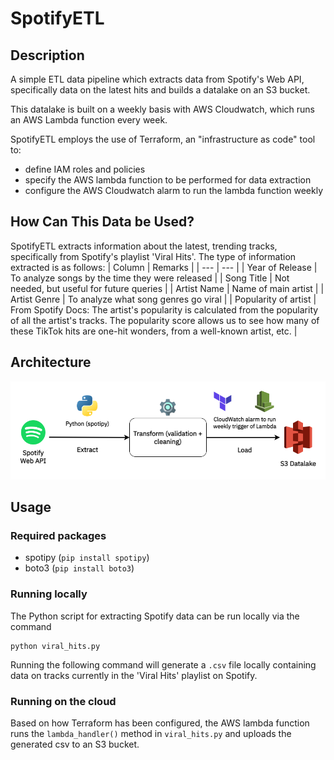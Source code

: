 # SpotifyETL

## Description
A simple ETL data pipeline which extracts data from Spotify's Web API, specifically data on the latest hits and builds a datalake on an S3 bucket.

This datalake is built on a weekly basis with AWS Cloudwatch, which runs an AWS Lambda function every week.

SpotifyETL employs the use of Terraform, an "infrastructure as code" tool to:
 - define IAM roles and policies
 - specify the AWS lambda function to be performed for data extraction
 - configure the AWS Cloudwatch alarm to run the lambda function weekly

## How Can This Data be Used?
SpotifyETL extracts information about the latest, trending tracks, specifically from Spotify's playlist 'Viral Hits'. The type of information extracted is as follows:
| Column | Remarks |
| --- | --- |
| Year of Release | To analyze songs by the time they were released |
| Song Title | Not needed, but useful for future queries |
| Artist Name | Name of main artist  |
| Artist Genre | To analyze what song genres go viral |
| Popularity of artist | From Spotify Docs: The artist's popularity is calculated from the popularity of all the artist's tracks. The popularity score allows us to see how many of these TikTok hits are one-hit wonders, from a well-known artist, etc. |

## Architecture
![Architecture](/img/architecture.png)

## Usage
### Required packages
- spotipy (`pip install spotipy`)
- boto3 (`pip install boto3`)

### Running locally
The Python script for extracting Spotify data can be run locally via the command
```
python viral_hits.py
```
Running the following command will generate a `.csv` file locally containing data on tracks currently in the 'Viral Hits' playlist on Spotify.

### Running on the cloud
Based on how Terraform has been configured, the AWS lambda function runs the `lambda_handler()` method in `viral_hits.py` and uploads the generated csv to an S3 bucket.
